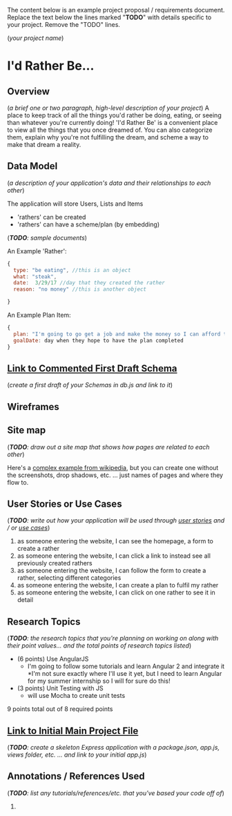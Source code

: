 The content below is an example project proposal / requirements document. Replace the text below the lines marked "__TODO__" with details specific to your project. Remove the "TODO" lines.

(_your project name_)

# I'd Rather Be...

## Overview

(_a brief one or two paragraph, high-level description of your project_)
A place to keep track of all the things you'd rather be doing, eating, or seeing than whatever you're currently doing!
'I'd Rather Be' is a convenient place to view all the things that you once dreamed of. You can also categorize them,
explain why you're not fulfilling the dream, and scheme a way to make that dream a reality.

## Data Model

(_a description of your application's data and their relationships to each other_)

The application will store Users, Lists and Items

* 'rathers' can be created
* 'rathers' can have a scheme/plan (by embedding)

(___TODO__: sample documents_)

An Example 'Rather':

```javascript
{
  type: "be eating", //this is an object
  what: "steak",
  date:  3/29/17 //day that they created the rather
  reason: "no money" //this is another object

}
```

An Example Plan Item:

```javascript
{
  plan: "I'm going to go get a job and make the money so I can afford that steak"
  goalDate: day when they hope to have the plan completed
}
```


## [Link to Commented First Draft Schema](db.js) 

(_create a first draft of your Schemas in db.js and link to it_)

## Wireframes


## Site map

(___TODO__: draw out a site map that shows how pages are related to each other_)

Here's a [complex example from wikipedia](https://upload.wikimedia.org/wikipedia/commons/2/20/Sitemap_google.jpg), but you can create one without the screenshots, drop shadows, etc. ... just names of pages and where they flow to.

## User Stories or Use Cases

(___TODO__: write out how your application will be used through [user stories](http://en.wikipedia.org/wiki/User_story#Format) and / or [use cases](https://www.mongodb.com/download-center?jmp=docs&_ga=1.47552679.1838903181.1489282706#previous)_)

1. as someone entering the website, I can see the homepage, a form to create a rather
2. as someone entering the website, I can click a link to instead see all previously created rathers
3. as someone entering the website, I can follow the form to create a rather, selecting different categories
4. as someone entering the website, I can create a plan to fulfil my rather
5. as someone entering the website, I can click on one rather to see it in detail

## Research Topics

(___TODO__: the research topics that you're planning on working on along with their point values... and the total points of research topics listed_)

* (6 points) Use AngularJS
    * I'm going to follow some tutorials and learn Angular 2 and integrate it
    *I'm not sure exactly where I'll use it yet, but I need to learn Angular for my summer internship
        so I will for sure do this!
* (3 points) Unit Testing with JS
    * will use Mocha to create unit tests

9 points total out of 8 required points


## [Link to Initial Main Project File](app.js) 

(___TODO__: create a skeleton Express application with a package.json, app.js, views folder, etc. ... and link to your initial app.js_)

## Annotations / References Used

(___TODO__: list any tutorials/references/etc. that you've based your code off of_)

1. [for Angular 2]: http://campus.codeschool.com/courses/accelerating-through-angular/level/1/section/1/first-component
